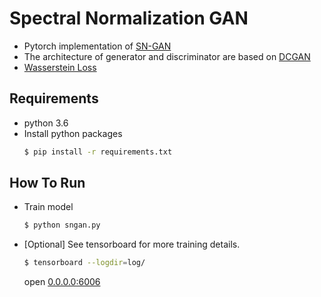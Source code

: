 # Spectral Normalization GAN

- Pytorch implementation of [SN-GAN](https://arxiv.org/abs/1802.05957)
- The architecture of generator and discriminator are based on [DCGAN](https://arxiv.org/abs/1511.06434)
- [Wasserstein Loss](https://arxiv.org/abs/1701.07875)

## Requirements
- python 3.6
- Install python packages
    ```bash
    $ pip install -r requirements.txt
    ```

## How To Run
- Train model
    ```bash
    $ python sngan.py
    ```
- [Optional] See tensorboard for more training details.
    ```bash
    $ tensorboard --logdir=log/
    ```
    open [0.0.0.0:6006](0.0.0.0:6006)